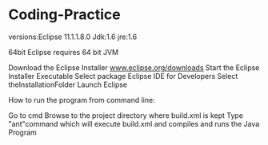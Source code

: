 # Coding-Practice

versions:Eclipse 11.1.1.8.0
Jdk:1.6
jre:1.6

64bit Eclipse requires 64 bit JVM

Download the Eclipse Installer www.eclipse.org/downloads
Start the Eclipse Installer Executable
Select package Eclipse IDE for Developers
Select theInstallationFolder
Launch Eclipse

How to run the program from command line:

Go to cmd
Browse to the project directory where build.xml is kept
Type "ant"command  which will execute build.xml and compiles and runs the Java Program
